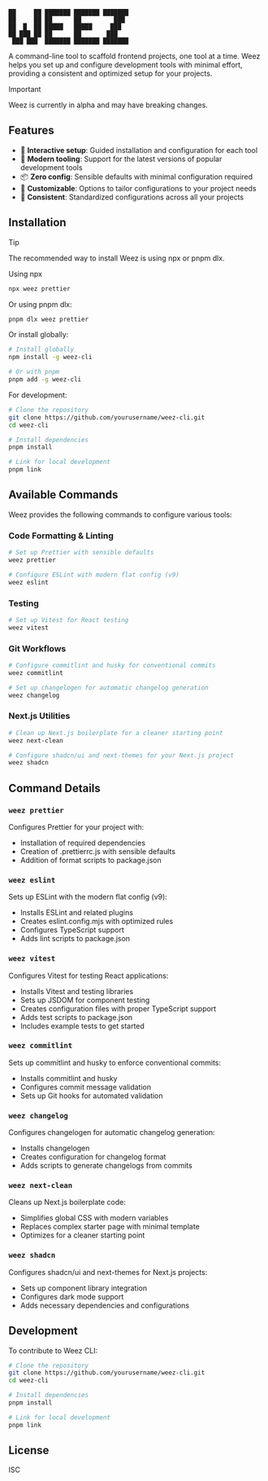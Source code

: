 ```
██     ██ ███████ ███████ ███████ 
██     ██ ██      ██         ███  
██  █  ██ █████   █████     ███   
██ ███ ██ ██      ██       ███    
 ███ ███  ███████ ███████ ███████ 
```

A command-line tool to scaffold frontend projects, one tool at a time. Weez helps you set up and configure development tools with minimal effort, providing a consistent and optimized setup for your projects.



> [!IMPORTANT]  
> Weez is currently in alpha and may have breaking changes.


## Features

- 🚀 **Interactive setup**: Guided installation and configuration for each tool
- 🔧 **Modern tooling**: Support for the latest versions of popular development tools
- 📦 **Zero config**: Sensible defaults with minimal configuration required
- 🎨 **Customizable**: Options to tailor configurations to your project needs
- 🔄 **Consistent**: Standardized configurations across all your projects

## Installation

> [!TIP] 
> The recommended way to install Weez is using npx or pnpm dlx. 

Using npx

```bash
npx weez prettier
```

Or using pnpm dlx:

```bash
pnpm dlx weez prettier
```

Or install globally:

```bash
# Install globally
npm install -g weez-cli

# Or with pnpm
pnpm add -g weez-cli
```



For development:

```bash
# Clone the repository
git clone https://github.com/yourusername/weez-cli.git
cd weez-cli

# Install dependencies
pnpm install

# Link for local development
pnpm link
```

## Available Commands

Weez provides the following commands to configure various tools:

### Code Formatting & Linting

```bash
# Set up Prettier with sensible defaults
weez prettier

# Configure ESLint with modern flat config (v9)
weez eslint
```

### Testing

```bash
# Set up Vitest for React testing
weez vitest
```

### Git Workflows

```bash
# Configure commitlint and husky for conventional commits
weez commitlint

# Set up changelogen for automatic changelog generation
weez changelog
```

### Next.js Utilities

```bash
# Clean up Next.js boilerplate for a cleaner starting point
weez next-clean

# Configure shadcn/ui and next-themes for your Next.js project
weez shadcn
```

## Command Details

### `weez prettier`

Configures Prettier for your project with:
- Installation of required dependencies
- Creation of .prettierrc.js with sensible defaults
- Addition of format scripts to package.json

### `weez eslint`

Sets up ESLint with the modern flat config (v9):
- Installs ESLint and related plugins
- Creates eslint.config.mjs with optimized rules
- Configures TypeScript support
- Adds lint scripts to package.json

### `weez vitest`

Configures Vitest for testing React applications:
- Installs Vitest and testing libraries
- Sets up JSDOM for component testing
- Creates configuration files with proper TypeScript support
- Adds test scripts to package.json
- Includes example tests to get started

### `weez commitlint`

Sets up commitlint and husky to enforce conventional commits:
- Installs commitlint and husky
- Configures commit message validation
- Sets up Git hooks for automated validation

### `weez changelog`

Configures changelogen for automatic changelog generation:
- Installs changelogen
- Creates configuration for changelog format
- Adds scripts to generate changelogs from commits

### `weez next-clean`

Cleans up Next.js boilerplate code:
- Simplifies global CSS with modern variables
- Replaces complex starter page with minimal template
- Optimizes for a cleaner starting point

### `weez shadcn`

Configures shadcn/ui and next-themes for Next.js projects:
- Sets up component library integration
- Configures dark mode support
- Adds necessary dependencies and configurations

## Development

To contribute to Weez CLI:

```bash
# Clone the repository
git clone https://github.com/yourusername/weez-cli.git
cd weez-cli

# Install dependencies
pnpm install

# Link for local development
pnpm link
```

## License

ISC
